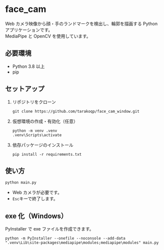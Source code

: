 # face_cam

Web カメラ映像から顔・手のランドマークを検出し、輪郭を描画する Python アプリケーションです。  
MediaPipe と OpenCV を使用しています。

## 必要環境

- Python 3.8 以上
- pip

## セットアップ

1. リポジトリをクローン

   ```
   git clone https://github.com/tarakoqp/face_cam_window.git
   ```

2. 仮想環境の作成・有効化（任意）

   ```
   python -m venv .venv
   .venv\Scripts\activate
   ```

3. 依存パッケージのインストール
   ```
   pip install -r requirements.txt
   ```

## 使い方

```
python main.py
```

- Web カメラが必要です。
- `Esc`キーで終了します。

## exe 化（Windows）

PyInstaller で exe ファイルを作成できます。

```
python -m PyInstaller --onefile --noconsole --add-data ".venv\Lib\site-packages\mediapipe\modules;mediapipe\modules" main.py
```
